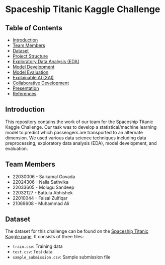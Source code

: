 # Spaceship Titanic Kaggle Challenge

## Table of Contents
- [Introduction](#introduction)
- [Team Members](#team-members)
- [Dataset](#dataset)
- [Project Structure](#project-structure)
- [Exploratory Data Analysis (EDA)](#exploratory-data-analysis-eda)
- [Model Development](#model-development)
- [Model Evaluation](#model-evaluation)
- [Explainable AI (XAI)](#explainable-ai-xai)
- [Collaborative Development](#collaborative-development)
- [Presentation](#presentation)
- [References](#references)

## Introduction
This repository contains the work of our team for the Spaceship Titanic Kaggle Challenge. Our task was to develop a statistical/machine learning model to predict which passengers are transported to an alternate dimension. We used various data science techniques including data preprocessing, exploratory data analysis (EDA), model development, and evaluation.

## Team Members
- 22030006 - Saikamal Govada
- 22024306 - Nalla Sathvika
- 22033605 - Molugu Sandeep
- 22032127 - Battula Abhishek
- 22010044 - Faisal Zulfiqar
- 21069608 - Muhammad Ali

## Dataset
The dataset for this challenge can be found on the [Spaceship Titanic Kaggle page](https://www.kaggle.com/competitions/spaceship-titanic/data). It consists of three files:
- `train.csv`: Training data
- `test.csv`: Test data
- `sample_submission.csv`: Sample submission file
